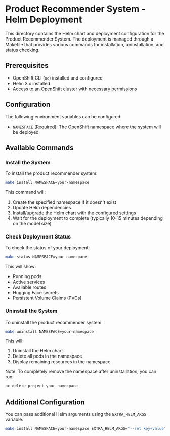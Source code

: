 # Product Recommender System - Helm Deployment

This directory contains the Helm chart and deployment configuration for the Product Recommender System. The deployment is managed through a Makefile that provides various commands for installation, uninstallation, and status checking.

## Prerequisites

- OpenShift CLI (`oc`) installed and configured
- Helm 3.x installed
- Access to an OpenShift cluster with necessary permissions

## Configuration
The following environment variables can be configured:

- `NAMESPACE` (Required): The OpenShift namespace where the system will be deployed

## Available Commands

### Install the System

To install the product recommender system:

```bash
make install NAMESPACE=your-namespace
```

This command will:
1. Create the specified namespace if it doesn't exist
2. Update Helm dependencies
3. Install/upgrade the Helm chart with the configured settings
4. Wait for the deployment to complete (typically 10-15 minutes depending on the model size)

### Check Deployment Status

To check the status of your deployment:

```bash
make status NAMESPACE=your-namespace
```

This will show:
- Running pods
- Active services
- Available routes
- Hugging Face secrets
- Persistent Volume Claims (PVCs)

### Uninstall the System

To uninstall the product recommender system:

```bash
make uninstall NAMESPACE=your-namespace
```

This will:
1. Uninstall the Helm chart
3. Delete all pods in the namespace
4. Display remaining resources in the namespace

Note: To completely remove the namespace after uninstallation, you can run:
```bash
oc delete project your-namespace
```

## Additional Configuration

You can pass additional Helm arguments using the `EXTRA_HELM_ARGS` variable:

```bash
make install NAMESPACE=your-namespace EXTRA_HELM_ARGS="--set key=value"
```
